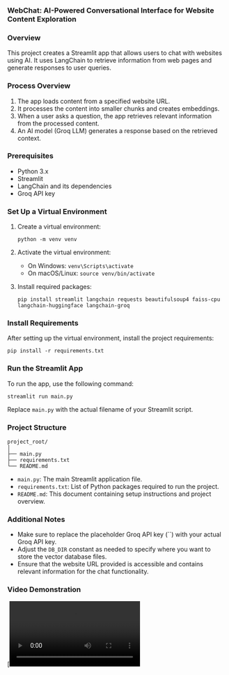 
### **WebChat: AI-Powered Conversational Interface for Website Content Exploration**

### Overview

This project creates a Streamlit app that allows users to chat with websites using AI. It uses LangChain to retrieve information from web pages and generate responses to user queries.

### Process Overview

1. The app loads content from a specified website URL.
2. It processes the content into smaller chunks and creates embeddings.
3. When a user asks a question, the app retrieves relevant information from the processed content.
4. An AI model (Groq LLM) generates a response based on the retrieved context.

### Prerequisites

- Python 3.x
- Streamlit
- LangChain and its dependencies
- Groq API key

### Set Up a Virtual Environment

1. Create a virtual environment:
   ```
   python -m venv venv
   ```

2. Activate the virtual environment:
   - On Windows: `venv\Scripts\activate`
   - On macOS/Linux: `source venv/bin/activate`

3. Install required packages:
   ```
   pip install streamlit langchain requests beautifulsoup4 faiss-cpu langchain-huggingface langchain-groq
   ```

### Install Requirements

After setting up the virtual environment, install the project requirements:

```
pip install -r requirements.txt
```

### Run the Streamlit App

To run the app, use the following command:

```
streamlit run main.py
```

Replace `main.py` with the actual filename of your Streamlit script.

### Project Structure

```
project_root/
│
├── main.py
├── requirements.txt
└── README.md
```

- `main.py`: The main Streamlit application file.
- `requirements.txt`: List of Python packages required to run the project.
- `README.md`: This document containing setup instructions and project overview.

### Additional Notes

- Make sure to replace the placeholder Groq API key (``) with your actual Groq API key.
- Adjust the `DB_DIR` constant as needed to specify where you want to store the vector database files.
- Ensure that the website URL provided is accessible and contains relevant information for the chat functionality.

### Video Demonstration
[![Watch the video](https://github.com/dhanushmekala04/chatwithurl/blob/main/Untitled%20video%20-%20Made%20with%20Clipchamp%20(3).mp4
)
